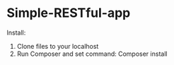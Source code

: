 # Simple-RESTful-app

Install: 

1. Clone files to your localhost
2. Run Composer and set command: Composer install
